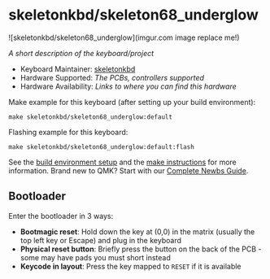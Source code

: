 # skeletonkbd/skeleton68_underglow

![skeletonkbd/skeleton68_underglow](imgur.com image replace me!)

*A short description of the keyboard/project*

* Keyboard Maintainer: [skeletonkbd](https://github.com/skeletonkbd)
* Hardware Supported: *The PCBs, controllers supported*
* Hardware Availability: *Links to where you can find this hardware*

Make example for this keyboard (after setting up your build environment):

    make skeletonkbd/skeleton68_underglow:default

Flashing example for this keyboard:

    make skeletonkbd/skeleton68_underglow:default:flash

See the [build environment setup](https://docs.qmk.fm/#/getting_started_build_tools) and the [make instructions](https://docs.qmk.fm/#/getting_started_make_guide) for more information. Brand new to QMK? Start with our [Complete Newbs Guide](https://docs.qmk.fm/#/newbs).

## Bootloader

Enter the bootloader in 3 ways:

* **Bootmagic reset**: Hold down the key at (0,0) in the matrix (usually the top left key or Escape) and plug in the keyboard
* **Physical reset button**: Briefly press the button on the back of the PCB - some may have pads you must short instead
* **Keycode in layout**: Press the key mapped to `RESET` if it is available
